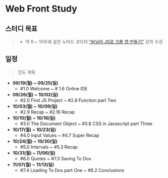 # Web Front Study
## 스터디 목표
> * 약 9 ~ 10주에 걸친 노마드 코더의 ["바닐라 JS로 크롬 앱 만들기"](https://nomadcoders.co/javascript-for-beginners/lobby) 강의 수강

## 일정
> 진도 계획
* **09/19(월) ~ 09/25(일)**
  * #1.0 Welcome ~ # 1.6 Online IDE
* **09/26(월) ~ 10/02(일)**
  * #2.0 First JS Project ~ #2.8 Function part Two
* **10/03(월) ~ 10/09(일)**
  * #2.9 Recap ~ #2.16 Recap
* **10/10(월) ~ 10/16(일)** 
  * #3.0 The Document Object ~ #3.8 CSS in Javascript part Three
* **10/17(월) ~ 10/23(일)** 
  * #4.0 Input Values ~ #4.7 Super Recap
* **10/24(월) ~ 10/30(일)**
  * #5.0 Intervals ~ #5.3 Recap
* **10/31(월) ~ 11/06(일)**
  * #6.0 Quotes ~ #7.3 Saving To Dos
* **11/07(월) ~ 11/13(일)**
  * #7.4 Loading To Dos part One ~ #8.2 Conclusions
